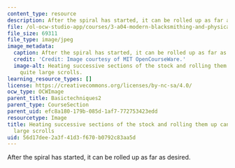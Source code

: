 ```yaml
---
content_type: resource
description: After the spiral has started, it can be rolled up as far as desired.
file: /ol-ocw-studio-app/courses/3-a04-modern-blacksmithing-and-physical-metallurgy-fall-2008/56d17dee2a3f41d3f670b0792c83aa5d_036.jpg
file_size: 69311
file_type: image/jpeg
image_metadata:
  caption: After the spiral has started, it can be rolled up as far as desired.
  credit: 'Credit: Image courtesy of MIT OpenCourseWare.'
  image-alt: Heating successive sections of the stock and rolling them up can create
    quite large scrolls.
learning_resource_types: []
license: https://creativecommons.org/licenses/by-nc-sa/4.0/
ocw_type: OCWImage
parent_title: Basictechniques2
parent_type: CourseSection
parent_uid: efc8a180-179b-085d-1af7-772753423edd
resourcetype: Image
title: Heating successive sections of the stock and rolling them up can create quite
  large scrolls
uid: 56d17dee-2a3f-41d3-f670-b0792c83aa5d
---
```

After the spiral has started, it can be rolled up as far as desired.